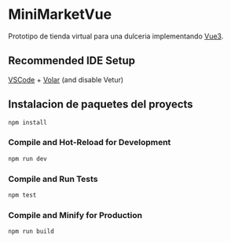 # MiniMarketVue
Prototipo de tienda virtual para una dulceria implementando [Vue3](https://vuejs.org/guide/introduction.html).

## Recommended IDE Setup

[VSCode](https://code.visualstudio.com/) + [Volar](https://marketplace.visualstudio.com/items?itemName=Vue.volar) (and disable Vetur)

## Instalacion de paquetes del proyects

```sh
npm install
```

### Compile and Hot-Reload for Development

```sh
npm run dev
```

### Compile and Run Tests

```sh
npm test
```

### Compile and Minify for Production

```sh
npm run build
```